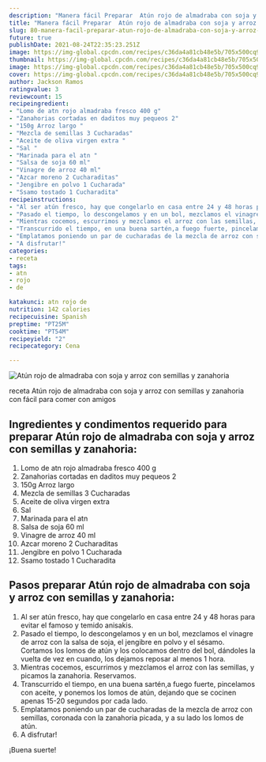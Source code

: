```yaml
---
description: "Manera fácil Preparar  Atún rojo de almadraba con soja y arroz con semillas y zanahoria"
title: "Manera fácil Preparar  Atún rojo de almadraba con soja y arroz con semillas y zanahoria"
slug: 80-manera-facil-preparar-atun-rojo-de-almadraba-con-soja-y-arroz-con-semillas-y-zanahoria
future: true
publishDate: 2021-08-24T22:35:23.251Z
image: https://img-global.cpcdn.com/recipes/c36da4a81cb48e5b/705x500cq90/atun-rojo-de-almadraba-con-soja-y-arroz-con-semillas-y-zanahoria-foto-principal.jpg
thumbnail: https://img-global.cpcdn.com/recipes/c36da4a81cb48e5b/705x500cq90/atun-rojo-de-almadraba-con-soja-y-arroz-con-semillas-y-zanahoria-foto-principal.jpg
image: https://img-global.cpcdn.com/recipes/c36da4a81cb48e5b/705x500cq90/atun-rojo-de-almadraba-con-soja-y-arroz-con-semillas-y-zanahoria-foto-principal.jpg
cover: https://img-global.cpcdn.com/recipes/c36da4a81cb48e5b/705x500cq90/atun-rojo-de-almadraba-con-soja-y-arroz-con-semillas-y-zanahoria-foto-principal.jpg
author: Jackson Ramos
ratingvalue: 3
reviewcount: 15
recipeingredient:
- "Lomo de atn rojo almadraba fresco 400 g"
- "Zanahorias cortadas en daditos muy pequeos 2"
- "150g Arroz largo "
- "Mezcla de semillas 3 Cucharadas"
- "Aceite de oliva virgen extra "
- "Sal "
- "Marinada para el atn "
- "Salsa de soja 60 ml"
- "Vinagre de arroz 40 ml"
- "Azcar moreno 2 Cucharaditas"
- "Jengibre en polvo 1 Cucharada"
- "Ssamo tostado 1 Cucharadita"
recipeinstructions:
- "Al ser atún fresco, hay que congelarlo en casa entre 24 y 48 horas para evitar el famoso y temido anisakis."
- "Pasado el tiempo, lo descongelamos y en un bol, mezclamos el vinagre de arroz con la salsa de soja, el jengibre en polvo y el sésamo. Cortamos los lomos de atún y los colocamos dentro del bol, dándoles la vuelta de vez en cuando, los dejamos reposar al menos 1 hora."
- "Mientras cocemos, escurrimos y mezclamos el arroz con las semillas, y picamos la zanahoria. Reservamos."
- "Transcurrido el tiempo, en una buena sartén,a fuego fuerte, pincelamos con aceite, y ponemos los lomos de atún, dejando que se cocinen apenas 15-20 segundos por cada lado."
- "Emplatamos poniendo un par de cucharadas de la mezcla de arroz con semillas, coronada con la zanahoria picada, y a su lado los lomos de atún."
- "A disfrutar!"
categories:
- receta
tags:
- atn
- rojo
- de

katakunci: atn rojo de 
nutrition: 142 calories
recipecuisine: Spanish
preptime: "PT25M"
cooktime: "PT54M"
recipeyield: "2"
recipecategory: Cena

---
```



![Atún rojo de almadraba con soja y arroz con semillas y zanahoria](https://img-global.cpcdn.com/recipes/c36da4a81cb48e5b/705x500cq90/atun-rojo-de-almadraba-con-soja-y-arroz-con-semillas-y-zanahoria-foto-principal.jpg)

receta Atún rojo de almadraba con soja y arroz con semillas y zanahoria con fácil para comer con amigos

<!--inarticleads1-->

## Ingredientes y condimentos requerido para preparar Atún rojo de almadraba con soja y arroz con semillas y zanahoria:

1. Lomo de atn rojo almadraba fresco 400 g
1. Zanahorias cortadas en daditos muy pequeos 2
1. 150g Arroz largo 
1. Mezcla de semillas 3 Cucharadas
1. Aceite de oliva virgen extra 
1. Sal 
1. Marinada para el atn 
1. Salsa de soja 60 ml
1. Vinagre de arroz 40 ml
1. Azcar moreno 2 Cucharaditas
1. Jengibre en polvo 1 Cucharada
1. Ssamo tostado 1 Cucharadita



<!--inarticleads2-->

## Pasos preparar Atún rojo de almadraba con soja y arroz con semillas y zanahoria:

1. Al ser atún fresco, hay que congelarlo en casa entre 24 y 48 horas para evitar el famoso y temido anisakis.
1. Pasado el tiempo, lo descongelamos y en un bol, mezclamos el vinagre de arroz con la salsa de soja, el jengibre en polvo y el sésamo. Cortamos los lomos de atún y los colocamos dentro del bol, dándoles la vuelta de vez en cuando, los dejamos reposar al menos 1 hora.
1. Mientras cocemos, escurrimos y mezclamos el arroz con las semillas, y picamos la zanahoria. Reservamos.
1. Transcurrido el tiempo, en una buena sartén,a fuego fuerte, pincelamos con aceite, y ponemos los lomos de atún, dejando que se cocinen apenas 15-20 segundos por cada lado.
1. Emplatamos poniendo un par de cucharadas de la mezcla de arroz con semillas, coronada con la zanahoria picada, y a su lado los lomos de atún.
1. A disfrutar!



¡Buena suerte!

